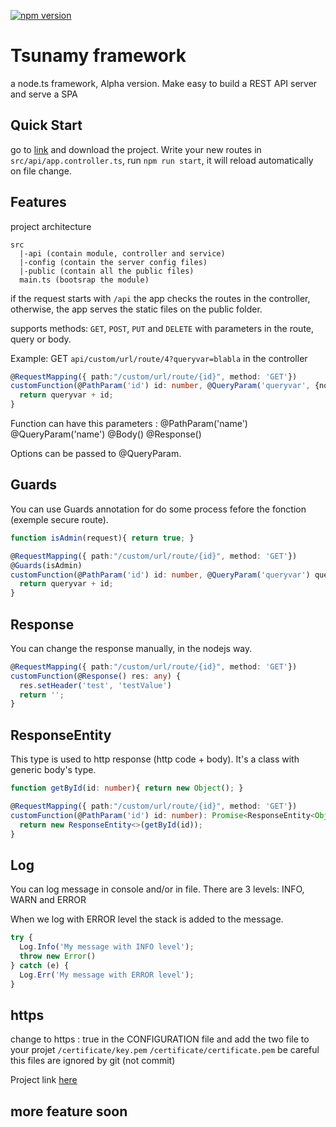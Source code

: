[![npm version](https://badge.fury.io/js/tsunamy.svg)](//npmjs.com/package/tsunamy)
# Tsunamy framework

a node.ts framework, Alpha version.
Make easy to build a REST API server and serve a SPA

## Quick Start
go to [link](https://github.com/apokalupsis/tsunamyExemple) and download the project. Write your new routes in `src/api/app.controller.ts`, run `npm run start`, it will reload automatically on file change.

## Features

project architecture
```
src
  |-api (contain module, controller and service)
  |-config (contain the server config files)
  |-public (contain all the public files)
  main.ts (bootsrap the module)
```
if the request starts with `/api` the app checks the routes in the controller, otherwise, the app serves the static files on the public folder.

supports methods: `GET`, `POST`, `PUT` and `DELETE` with parameters in the route, query or body.

Example:
GET `api/custom/url/route/4?queryvar=blabla`
in the controller
```typescript
@RequestMapping({ path:"/custom/url/route/{id}", method: 'GET'})
customFunction(@PathParam('id') id: number, @QueryParam('queryvar', {notNull: true}) queryvar: string) {
  return queryvar + id;
}
```

Function can have this parameters :
@PathParam('name')
@QueryParam('name')
@Body()
@Response()

Options can be passed to @QueryParam.

## Guards

You can use Guards annotation for do some process fefore the fonction (exemple secure route).

```typescript
function isAdmin(request){ return true; }

@RequestMapping({ path:"/custom/url/route/{id}", method: 'GET'})
@Guards(isAdmin)
customFunction(@PathParam('id') id: number, @QueryParam('queryvar') queryvar: string) {
  return queryvar + id;
}
```

## Response

You can change the response manually, in the nodejs way.

```typescript
@RequestMapping({ path:"/custom/url/route/{id}", method: 'GET'})
customFunction(@Response() res: any) {
  res.setHeader('test', 'testValue')
  return '';
}
```

## ResponseEntity

This type is used to http response (http code + body). It's a class with generic body's type.

```typescript
function getById(id: number){ return new Object(); }

@RequestMapping({ path:"/custom/url/route/{id}", method: 'GET'})
customFunction(@PathParam('id') id: number): Promise<ResponseEntity<Object>> {
  return new ResponseEntity<>(getById(id));
}
```

## Log
You can log message in console and/or in file. There are 3 levels: INFO, WARN and ERROR

When we log with ERROR level the stack is added to the message.
```typescript
try {
  Log.Info('My message with INFO level');
  throw new Error()
} catch (e) {
  Log.Err('My message with ERROR level');
}
```

## https
change to https : true in the CONFIGURATION file
and add the two file to your projet
`/certificate/key.pem`
`/certificate/certificate.pem`
be careful this files are ignored by git (not commit)

Project link
[here](https://github.com/apokalupsis/tsunamy)

## more feature soon
